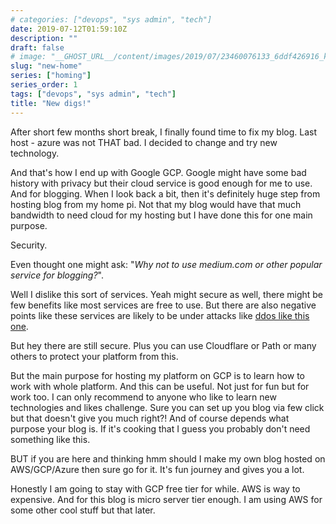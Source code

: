 ```yaml
---
# categories: ["devops", "sys admin", "tech"]
date: 2019-07-12T01:59:10Z
description: ""
draft: false
# image: "__GHOST_URL__/content/images/2019/07/23460076133_6ddf426916_k.jpg"
slug: "new-home"
series: ["homing"]
series_order: 1
tags: ["devops", "sys admin", "tech"]
title: "New digs!"
---
```



After short few months short break, I finally found time to fix my blog. Last host - azure was not THAT bad. I decided to change and try new technology.

<!-- {{< figure src="__GHOST_URL__/content/images/2019/07/GCP1-1.png" caption="Yep it's Google GCP" >}} -->

And that's how I end up with Google GCP. Google might have some bad history with privacy but their cloud service is good enough for me to use. And for blogging. When I look back a bit, then it's definitely huge step from hosting blog from my home pi. Not that my blog would have that much bandwidth to need cloud for my hosting but I have done this for one main purpose.

Security.

Even thought one might ask: "_Why not to use medium.com or other popular service for blogging?_".

Well I dislike this sort of services. Yeah might secure as well, there might be few benefits like most services are free to use. But there are also negative points like these services are likely to be under attacks like [ddos like this one](https://sergiomattei.com/posts/handling-the-jerks/).

But hey there are still secure. Plus you can use Cloudflare or Path or many others to protect your platform from this.

But the main purpose for hosting my platform on GCP is to learn how to work with whole platform. And this can be useful. Not just for fun but for work too. I can only recommend to anyone who like to learn new technologies and likes challenge. Sure you can set up you blog via few click but that doesn't give you much right?! And of course depends what purpose your blog is. If it's cooking that I guess you probably don't need something like this.

BUT if you are here and thinking hmm should I make my own blog hosted on AWS/GCP/Azure then sure go for it. It's fun journey and gives you a lot.

Honestly I am going to stay with GCP free tier for while. AWS is way to expensive. And for this blog is micro server tier enough. I am using AWS for some other cool stuff but that later.
